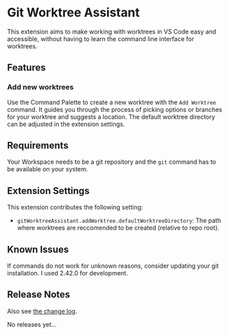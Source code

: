 # Git Worktree Assistant

This extension aims to make working with worktrees in VS Code easy and accessible, without having to
learn the command line interface for worktrees.

## Features

### Add new worktrees

Use the Command Palette to create a new worktree with the `Add Worktree` command. It guides you through
the process of picking options or branches for your worktree and suggests a location. The default worktree
directory can be adjusted in the extension settings.

## Requirements

Your Workspace needs to be a git repository and the `git` command has to be available on your system.

## Extension Settings

This extension contributes the following setting:

- `gitWorktreeAssistant.addWorktree.defaultWorktreeDirectory`: The path where worktrees are reccomended to be created (relative to repo root).

## Known Issues

If commands do not work for unknown reasons, consider updating your git installation. I used 2.42.0 for development.

## Release Notes

Also see [the change log](CHANGELOG.md).

No releases yet...
